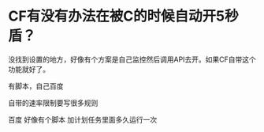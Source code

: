 # CF有没有办法在被C的时候自动开5秒盾？


没找到设置的地方，好像有个方案是自己监控然后调用API去开。如果CF自带这个功能就好了。

有脚本，自己百度

自带的速率限制要写很多规则<img id="aimg_AM4Jb" onclick="zoom(this, this.src, 0, 0, 0)" class="zoom" src="https://cdn.jsdelivr.net/gh/hishis/forum-master/public/images/patch.gif" onmouseover="img_onmouseoverfunc(this)" onload="thumbImg(this)" border="0" alt="" />

百度 好像有个脚本 加计划任务里面多久运行一次
